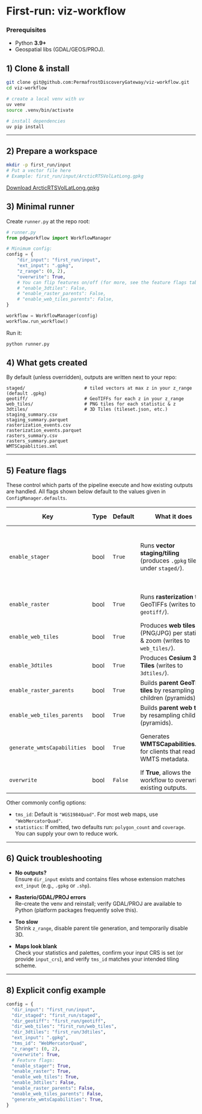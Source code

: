 # First-run: viz-workflow 

### Prerequisites
- Python **3.9+**
- Geospatial libs (GDAL/GEOS/PROJ).

## 1) Clone & install

```bash
git clone git@github.com:PermafrostDiscoveryGateway/viz-workflow.git
cd viz-workflow

# create a local venv with uv
uv venv
source .venv/bin/activate

# install dependencies
uv pip install
```

---

## 2) Prepare a workspace

```bash
mkdir -p first_run/input
# Put a vector file here
# Example: first_run/input/ArcticRTSVolLatLong.gpkg
```
[Download ArcticRTSVolLatLong.gpkg](https://github.com/PermafrostDiscoveryGateway/viz-info/tree/main/helpful-code/first_run/input)

## 3) Minimal runner

Create `runner.py` at the repo root:

```python
# runner.py
from pdgworkflow import WorkflowManager

# Minimum config:
config = {
    "dir_input": "first_run/input",
    "ext_input": ".gpkg", 
    "z_range": (0, 2), 
    "overwrite": True, 
    # You can flip features on/off (for more, see the feature flags table below)
    # "enable_3dtiles": False,
    # "enable_raster_parents": False,
    # "enable_web_tiles_parents": False,
}

workflow = WorkflowManager(config)
workflow.run_workflow()

```

Run it:

```bash
python runner.py
```
## 4) What gets created

By default (unless overridden), outputs are written next to your repo:

```
staged/                      # tiled vectors at max z in your z_range (default .gpkg)
geotiff/                     # GeoTIFFs for each z in your z_range
web_tiles/                   # PNG tiles for each statistic & z
3dtiles/                     # 3D Tiles (tileset.json, etc.)
staging_summary.csv
staging_summary.parquet
rasterization_events.csv
rasterization_events.parquet
rasters_summary.csv
rasters_summary.parquet
WMTSCapablities.xml
```
---

## 5) Feature flags

These control which parts of the pipeline execute and how existing outputs are handled. All flags shown below default to the values given in `ConfigManager.defaults`.

| Key                         | Type  | Default | What it does                                                                                           | When to change it |
|------------------------------|-------|----------|---------------------------------------------------------------------------------------------------------|-------------------|
| `enable_stager`              | bool  | `True`   | Runs **vector staging/tiling** (produces `.gpkg` tiles under `staged/`).                                | Turn **off** if you already staged and only want to rasterize or build web tiles. |
| `enable_raster`              | bool  | `True`   | Runs **rasterization** to GeoTIFFs (writes to `geotiff/`).                                              | Turn **off** for a vectors-only run. |
| `enable_web_tiles`           | bool  | `True`   | Produces **web tiles** (PNG/JPG) per statistic & zoom (writes to `web_tiles/`).                         | Turn **off** for GeoTIFF-only runs. |
| `enable_3dtiles`             | bool  | `True`   | Produces **Cesium 3D Tiles** (writes to `3dtiles/`).                                                    | Turn **off** to skip 3D on day one. |
| `enable_raster_parents`      | bool  | `True`   | Builds **parent GeoTIFF tiles** by resampling children (pyramids).                                      | Turn **off** to speed up early tests. |
| `enable_web_tiles_parents`   | bool  | `True`   | Builds **parent web tiles** by resampling children (pyramids).                                          | Turn **off** to speed up early tests. |
| `generate_wmtsCapabilities`  | bool  | `True`   | Generates **WMTSCapabilities.xml** for clients that read WMTS metadata.                                 | Turn **off** if you don’t need capabilities yet. |
| `overwrite`                  | bool  | `False`  | If **True**, allows the workflow to overwrite existing outputs.                                         | Set **True** while iterating. |


Other commonly config options:

- `tms_id`: Default is `"WGS1984Quad"`. For most web maps, use `"WebMercatorQuad"`.
- `statistics`: If omitted, two defaults run: `polygon_count` and `coverage`. You can supply your own to reduce work.

---

## 6) Quick troubleshooting

- **No outputs?**  
  Ensure `dir_input` exists and contains files whose extension matches `ext_input` (e.g., `.gpkg` or `.shp`).

- **Rasterio/GDAL/PROJ errors**  
  Re-create the venv and reinstall; verify GDAL/PROJ are available to Python (platform packages frequently solve this).

- **Too slow**  
  Shrink `z_range`, disable parent tile generation, and temporarily disable 3D.

- **Maps look blank**  
  Check your statistics and palettes, confirm your input CRS is set (or provide `input_crs`), and verify `tms_id` matches your intended tiling scheme.

---

## 8) Explicit config example

```python
config = {
  "dir_input": "first_run/input",
  "dir_staged": "first_run/staged",
  "dir_geotiff": "first_run/geotiff",
  "dir_web_tiles": "first_run/web_tiles",
  "dir_3dtiles": "first_run/3dtiles",
  "ext_input": ".gpkg",
  "tms_id": "WebMercatorQuad", 
  "z_range": (0, 2),
  "overwrite": True,
  # Feature flags:
  "enable_stager": True,
  "enable_raster": True,
  "enable_web_tiles": True,
  "enable_3dtiles": False,  
  "enable_raster_parents": False,
  "enable_web_tiles_parents": False,
  "generate_wmtsCapabilities": True,
}
```

